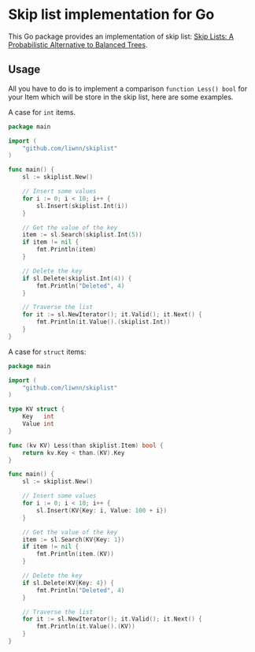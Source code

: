 # Skip list implementation for Go

This Go package provides an implementation of skip list: [Skip Lists: A Probabilistic Alternative to Balanced Trees](https://www.cl.cam.ac.uk/teaching/2005/Algorithms/skiplists.pdf).


## Usage
All you have to do is to implement a comparison `function Less() bool` for your Item which will be store in the skip list, here are some examples.

A case for `int` items.
``` go
package main

import (
    "github.com/liwnn/skiplist"
)

func main() {
	sl := skiplist.New()

	// Insert some values
	for i := 0; i < 10; i++ {
		sl.Insert(skiplist.Int(i))
	}

	// Get the value of the key
	item := sl.Search(skiplist.Int(5))
	if item != nil {
		fmt.Println(item)
	}

	// Delete the key
	if sl.Delete(skiplist.Int(4)) {
		fmt.Println("Deleted", 4)
	}

	// Traverse the list
	for it := sl.NewIterator(); it.Valid(); it.Next() {
		fmt.Println(it.Value().(skiplist.Int))
	}
}
```

A case for `struct` items:
``` go
package main

import (
    "github.com/liwnn/skiplist"
)

type KV struct {
	Key   int
	Value int
}

func (kv KV) Less(than skiplist.Item) bool {
	return kv.Key < than.(KV).Key
}

func main() {
	sl := skiplist.New()

	// Insert some values
	for i := 0; i < 10; i++ {
		sl.Insert(KV{Key: i, Value: 100 + i})
	}

	// Get the value of the key
	item := sl.Search(KV{Key: 1})
	if item != nil {
		fmt.Println(item.(KV))
	}

	// Delete the key
	if sl.Delete(KV{Key: 4}) {
		fmt.Println("Deleted", 4)
	}

	// Traverse the list
	for it := sl.NewIterator(); it.Valid(); it.Next() {
		fmt.Println(it.Value().(KV))
	}
}
```
